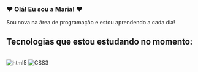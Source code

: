 ### ❤️ Olá! Eu sou a Maria! ❤️ 
Sou nova na área de programação e estou aprendendo a cada dia!

## Tecnologias que estou estudando no momento:
<div style="display: inline-block"><br>
    <img alt="html5" src="https://img.shields.io/badge/HTML5-E34F26?style=for-the-badge&logo=html5&logoColor=white">
    <img alt="CSS3" src="https://img.shields.io/badge/CSS3-1572B6?style=for-the-badge&logo=css3&logoColor=white">
</div>
